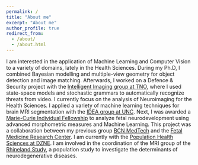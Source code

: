 ```yaml
---
permalink: /
title: "About me"
excerpt: "About me"
author_profile: true
redirect_from: 
  - /about/
  - /about.html
---
```


I am interested in the application of Machine Learning and Computer Vision to a variety of domains, lately in the Health Sciences.
During my Ph.D, I combined Bayesian modelling and multiple-view geometry for object detection and image matching.
Afterwards, I worked on a Defence & Security project with the [Intelligent Imaging group at TNO](https://www.tno.nl/en/focus-areas/defence-safety-security/expertise-groups/intelligent-imaging/), where I used state-space models and stochastic grammars to automatically recognize threats from video.
I currently focus on the analysis of Neuroimaging for the Health Sciences.
I applied a variety of machine learning techniques for brain MRI segmentation with the [IDEA group at UNC](https://www.med.unc.edu/bric/ideagroup/).
Next, I was awarded a [Marie-Curie Individual Fellowship](https://ec.europa.eu/research/mariecurieactions/actions/individual-fellowships_en) to analyze fetal neurodevelopment using advanced morphometric measures and Machine Learning.
This project was a collaboration between my previous group [BCN MedTech](https://www.upf.edu/web/bcn-medtech/) and the [Fetal Medicine Research Center](http://medicinafetalbarcelona.org/).
I am currently with the [Population Health Sciences at DZNE](https://www.dzne.de/en/research/research-areas/population-health-sciences/). I am involved in the coordination of the MRI group of the [Rhineland Study](https://www.rheinland-studie.de/), a population study to investigate the determinants of neurodegenerative diseases. 
